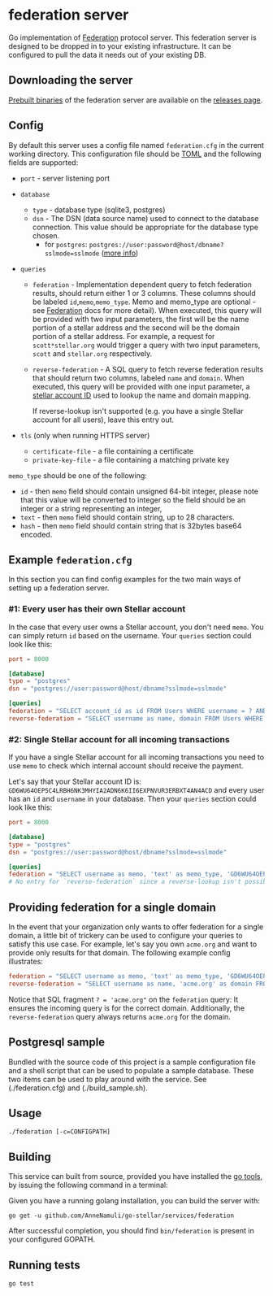 # federation server


Go implementation of [Federation](https://www.stellar.org/developers/learn/concepts/federation.html) protocol server. This federation server is designed to be dropped in to your existing infrastructure. It can be configured to pull the data it needs out of your existing DB.

## Downloading the server

[Prebuilt binaries](https://github.com/AnneNamuli/go-stellar/releases) of the federation server are available on the [releases page](https://github.com/AnneNamuli/go-stellar/releases).

## Config

By default this server uses a config file named `federation.cfg` in the current working directory. This configuration file should be [TOML](https://github.com/toml-lang/toml) and the following fields are supported:

* `port` - server listening port
* `database`
  * `type` - database type (sqlite3, postgres)
  * `dsn` - The DSN (data source name) used to connect to the database connection.  This value should be appropriate for the database type chosen.
    * for `postgres`: `postgres://user:password@host/dbname?sslmode=sslmode` ([more info](https://godoc.org/github.com/lib/pq#hdr-Connection_String_Parameters))
* `queries`
  * `federation` - Implementation dependent query to fetch federation results, should return either 1 or 3 columns. These columns should be labeled `id`,`memo`,`memo_type`. Memo and memo_type are optional - see [Federation](https://www.stellar.org/developers/learn/concepts/federation.html) docs for more detail).  When executed, this query will be provided with two input parameters, the first will be the name portion of a stellar address and the second will be the domain portion of a stellar address.  For example, a request for `scott*stellar.org` would trigger a query with two input parameters, `scott` and `stellar.org` respectively. 
  * `reverse-federation` - A SQL query to fetch reverse federation results that should return two columns, labeled `name` and `domain`.   When executed, this query will be provided with one input parameter, a [stellar account ID](https://www.stellar.org/developers/guides/concepts/accounts.html#account-id) used to lookup the name and domain mapping.

    If reverse-lookup isn't supported (e.g. you have a single Stellar account for all users), leave this entry out.

* `tls` (only when running HTTPS server)
  * `certificate-file` - a file containing a certificate
  * `private-key-file` - a file containing a matching private key

`memo_type` should be one of the following:
* `id` - then `memo` field should contain unsigned 64-bit integer, please note that this value will be converted to integer so the field should be an integer or a string representing an integer,
* `text` - then `memo` field should contain string, up to 28 characters.
* `hash` - then `memo` field should contain string that is 32bytes base64 encoded.

## Example `federation.cfg`
In this section you can find config examples for the two main ways of setting up a federation server.

### #1: Every user has their own Stellar account

In the case that every user owns a Stellar account, you don't need `memo`. You can simply return `id` based on the username. Your `queries` section could look like this:

```toml
port = 8000

[database]
type = "postgres"
dsn = "postgres://user:password@host/dbname?sslmode=sslmode"

[queries]
federation = "SELECT account_id as id FROM Users WHERE username = ? AND domain = ?"
reverse-federation = "SELECT username as name, domain FROM Users WHERE account_id = ?"
```


### #2: Single Stellar account for all incoming transactions

If you have a single Stellar account for all incoming transactions you need to use `memo` to check which internal account should receive the payment.

Let's say that your Stellar account ID is: `GD6WU64OEP5C4LRBH6NK3MHYIA2ADN6K6II6EXPNVUR3ERBXT4AN4ACD` and every user has an `id` and `username` in your database. Then your `queries` section could look like this:

```toml
port = 8000

[database]
type = "postgres"
dsn = "postgres://user:password@host/dbname?sslmode=sslmode"

[queries]
federation = "SELECT username as memo, 'text' as memo_type, 'GD6WU64OEP5C4LRBH6NK3MHYIA2ADN6K6II6EXPNVUR3ERBXT4AN4ACD' as id FROM Users WHERE username = ? AND domain = ?"
# No entry for `reverse-federation` since a reverse-lookup isn't possible
```

## Providing federation for a single domain

In the event that your organization only wants to offer federation for a single domain, a little bit of trickery can be used to configure your queries to satisfy this use case.  For example, let's say you own `acme.org` and want to provide only results for that domain.  The following example config illustrates:

```toml
federation = "SELECT username as memo, 'text' as memo_type, 'GD6WU64OEP5C4LRBH6NK3MHYIA2ADN6K6II6EXPNVUR3ERBXT4AN4ACD' as id FROM Users WHERE username = ? AND ? = 'acme.org'"
reverse-federation = "SELECT username as name, 'acme.org' as domain FROM Users WHERE account_id = ?"
```

Notice that SQL fragment `? = 'acme.org"` on the `federation` query:  It ensures the incoming query is for the correct domain.  Additionally, the `reverse-federation` query always returns `acme.org` for the domain.

## Postgresql sample

Bundled with the source code of this project is a sample configuration file and a shell script that can be used to populate a sample database.  These two items can be used to play around with the service.  See (./federation.cfg) and (./build_sample.sh).

## Usage

```
./federation [-c=CONFIGPATH]
```

## Building

This service can built from source, provided you have installed the [go tools](https://golang.org/doc/install), by issuing the following command in a terminal:

Given you have a running golang installation, you can build the server with:

```
go get -u github.com/AnneNamuli/go-stellar/services/federation
```

After successful completion, you should find `bin/federation` is present in your configured GOPATH.

## Running tests

```
go test
```
